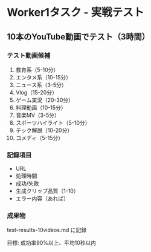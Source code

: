 # Worker1タスク - 実戦テスト

## 10本のYouTube動画でテスト（3時間）

### テスト動画候補
1. 教育系（5-10分）
2. エンタメ系（10-15分）
3. ニュース系（3-5分）
4. Vlog（15-20分）
5. ゲーム実況（20-30分）
6. 料理動画（10-15分）
7. 音楽MV（3-5分）
8. スポーツハイライト（5-10分）
9. テック解説（10-20分）
10. コメディ（5-15分）

### 記録項目
- URL
- 処理時間
- 成功/失敗
- 生成クリップ品質（1-10）
- エラー内容（あれば）

### 成果物
test-results-10videos.md に記録

目標: 成功率90%以上、平均10秒以内